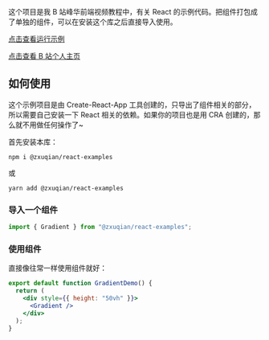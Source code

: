 这个项目是我 B 站峰华前端视频教程中，有关 React 的示例代码。把组件打包成了单独的组件，可以在安装这个库之后直接导入使用。

[点击查看运行示例](http://localhost:3000/docs/react-examples/01-react-props-buttons/index)

[点击查看 B 站个人主页](https://space.bilibili.com/302954484)

## 如何使用

这个示例项目是由 Create-React-App 工具创建的，只导出了组件相关的部分，所以需要自己安装一下 React 相关的依赖。如果你的项目也是用 CRA 创建的，那么就不用做任何操作了~

首先安装本库：

```shell
npm i @zxuqian/react-examples
```

或

```shell
yarn add @zxuqian/react-examples
```

### 导入一个组件

```javascript
import { Gradient } from "@zxuqian/react-examples";
```

### 使用组件

直接像往常一样使用组件就好：

```jsx
export default function GradientDemo() {
  return (
    <div style={{ height: "50vh" }}>
      <Gradient />
    </div>
  );
}
```
